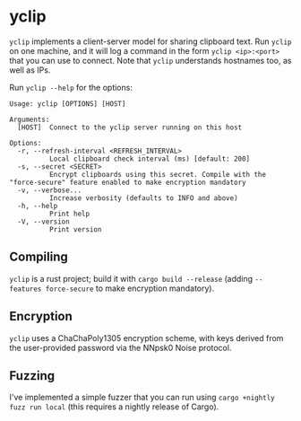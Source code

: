 # yclip

`yclip` implements a client-server model for sharing clipboard text. Run `yclip` on one machine, and it will log a command in the form `yclip <ip>:<port>` that you can use to connect. Note that `yclip` understands hostnames too, as well as IPs.

Run `yclip --help` for the options: 
```
Usage: yclip [OPTIONS] [HOST]

Arguments:
  [HOST]  Connect to the yclip server running on this host

Options:
  -r, --refresh-interval <REFRESH_INTERVAL>
          Local clipboard check interval (ms) [default: 200]
  -s, --secret <SECRET>
          Encrypt clipboards using this secret. Compile with the "force-secure" feature enabled to make encryption mandatory
  -v, --verbose...
          Increase verbosity (defaults to INFO and above)
  -h, --help
          Print help
  -V, --version
          Print version
```

## Compiling

`yclip` is a rust project; build it with `cargo build --release` (adding `--features force-secure` to make encryption mandatory).

## Encryption

`yclip` uses a ChaChaPoly1305 encryption scheme, with keys derived from the user-provided password via the NNpsk0 Noise protocol.

## Fuzzing

I've implemented a simple fuzzer that you can run using `cargo +nightly fuzz run local` (this requires a nightly release of Cargo).
